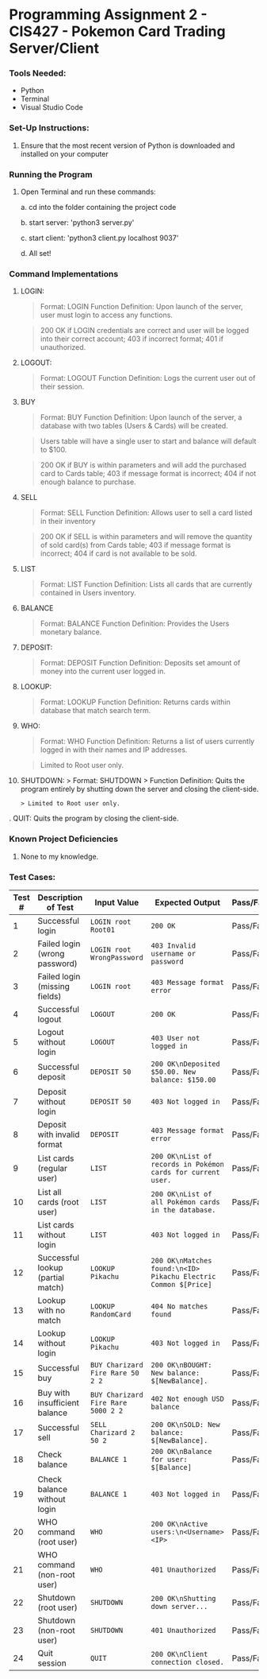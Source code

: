 # Programming Assignment 2 - CIS427 - Pokemon Card Trading Server/Client
### Tools Needed:
+ Python
+ Terminal
+ Visual Studio Code

### Set-Up Instructions:
1. Ensure that the most recent version of Python is downloaded and installed on your computer

### Running the Program
1. Open Terminal and run these commands:

    a. cd into the folder containing the project code

    b. start server: 'python3 server.py' 

    c. start client: 'python3 client.py localhost 9037'

    d. All set!

### Command Implementations
1. LOGIN:
     > Format: LOGIN <userName> <password>
     > Function Definition: Upon launch of the server, user must login to access any functions.
     
     > 200 OK if LOGIN credentials are correct and user will be logged into their correct account; 403 if incorrect format; 401 if unauthorized.

2. LOGOUT:
    > Format: LOGOUT
    > Function Definition: Logs the current user out of their session.

3. BUY
     > Format: BUY <cardName> <cardType> <rarity> <price> <count> <ownerID>
     > Function Definition: Upon launch of the server, a database with two tables (Users & Cards) will be created.

     > Users table will have a single user to start and balance will default to $100.
     
     > 200 OK if BUY is within parameters and will add the purchased card to Cards table; 403 if message format is incorrect; 404 if not enough balance to purchase.

4. SELL
     > Format: SELL <count> <price> <ownerID>
     > Function Definition: Allows user to sell a card listed in their inventory
     
     > 200 OK if SELL is within parameters and will remove the quantity of sold card(s) from Cards table; 403 if message format is incorrect; 404 if card is not available to be sold.

5. LIST
     > Format: LIST <ownerID>
     > Function Definition: Lists all cards that are currently contained in Users inventory.

6. BALANCE
     > Format: BALANCE <ownerID>
     > Function Definition: Provides the Users monetary balance.

7. DEPOSIT:
    > Format: DEPOSIT <amount>
    > Function Definition: Deposits set amount of money into the current user logged in.

8. LOOKUP:
    > Format: LOOKUP <term>
    > Function Definition: Returns cards within database that match search term.

9. WHO:
    > Format: WHO
    > Function Definition: Returns a list of users currently logged in with their names and IP addresses.

    > Limited to Root user only.

10. SHUTDOWN: 
        > Format: SHUTDOWN
        > Function Definition: Quits the program entirely by shutting down the server and closing the client-side. 
        
        > Limited to Root user only.

. QUIT: Quits the program by closing the client-side.

### Known Project Deficiencies
1. None to my knowledge.

### Test Cases:
| **Test #** | **Description of Test**            | **Input Value**                             | **Expected Output**                                             | **Pass/Fail** |
|------------|------------------------------------|---------------------------------------------|-----------------------------------------------------------------|---------------|
| 1          | Successful login                  | `LOGIN root Root01`                         | `200 OK`                                                        | Pass/Fail     |
| 2          | Failed login (wrong password)     | `LOGIN root WrongPassword`                  | `403 Invalid username or password`                              | Pass/Fail     |
| 3          | Failed login (missing fields)     | `LOGIN root`                                | `403 Message format error`                                      | Pass/Fail     |
| 4          | Successful logout                 | `LOGOUT`                                    | `200 OK`                                                        | Pass/Fail     |
| 5          | Logout without login              | `LOGOUT`                                    | `403 User not logged in`                                        | Pass/Fail     |
| 6          | Successful deposit                | `DEPOSIT 50`                                | `200 OK\nDeposited $50.00. New balance: $150.00`                | Pass/Fail     |
| 7          | Deposit without login             | `DEPOSIT 50`                                | `403 Not logged in`                                             | Pass/Fail     |
| 8          | Deposit with invalid format       | `DEPOSIT`                                   | `403 Message format error`                                      | Pass/Fail     |
| 9          | List cards (regular user)         | `LIST`                                      | `200 OK\nList of records in Pokémon cards for current user.`    | Pass/Fail     |
| 10         | List all cards (root user)        | `LIST`                                      | `200 OK\nList of all Pokémon cards in the database.`            | Pass/Fail     |
| 11         | List cards without login          | `LIST`                                      | `403 Not logged in`                                             | Pass/Fail     |
| 12         | Successful lookup (partial match) | `LOOKUP Pikachu`                            | `200 OK\nMatches found:\n<ID> Pikachu Electric Common $[Price]` | Pass/Fail     |
| 13         | Lookup with no match              | `LOOKUP RandomCard`                         | `404 No matches found`                                          | Pass/Fail     |
| 14         | Lookup without login              | `LOOKUP Pikachu`                            | `403 Not logged in`                                             | Pass/Fail     |
| 15         | Successful buy                    | `BUY Charizard Fire Rare 50 2 2`            | `200 OK\nBOUGHT: New balance: $[NewBalance].`                   | Pass/Fail     |
| 16         | Buy with insufficient balance     | `BUY Charizard Fire Rare 5000 2 2`          | `402 Not enough USD balance`                                    | Pass/Fail     |
| 17         | Successful sell                   | `SELL Charizard 2 50 2`                     | `200 OK\nSOLD: New balance: $[NewBalance].`                     | Pass/Fail     |
| 18         | Check balance                     | `BALANCE 1`                                 | `200 OK\nBalance for user: $[Balance]`                          | Pass/Fail     |
| 19         | Check balance without login       | `BALANCE 1`                                 | `403 Not logged in`                                             | Pass/Fail     |
| 20         | WHO command (root user)           | `WHO`                                       | `200 OK\nActive users:\n<Username> <IP>`                        | Pass/Fail     |
| 21         | WHO command (non-root user)       | `WHO`                                       | `401 Unauthorized`                                              | Pass/Fail     |
| 22         | Shutdown (root user)              | `SHUTDOWN`                                  | `200 OK\nShutting down server...`                               | Pass/Fail     |
| 23         | Shutdown (non-root user)          | `SHUTDOWN`                                  | `401 Unauthorized`                                              | Pass/Fail     |
| 24         | Quit session                      | `QUIT`                                      | `200 OK\nClient connection closed.`                             | Pass/Fail     |